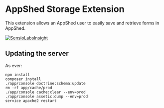 # AppShed Storage Extension

This extension allows an AppShed user to easily save and retrieve forms in AppShed.

[![SensioLabsInsight](https://insight.sensiolabs.com/projects/46def975-5394-4fab-8e7f-12938f9a9167/mini.png)](https://insight.sensiolabs.com/projects/46def975-5394-4fab-8e7f-12938f9a9167)

## Updating the server

As ever:

    npm install
    composer install
    ./app/console doctrine:schema:update
    rm -rf app/cache/prod
    ./app/console cache:clear --env=prod
    ./app/console assetic:dump --env=prod
    service apache2 restart

